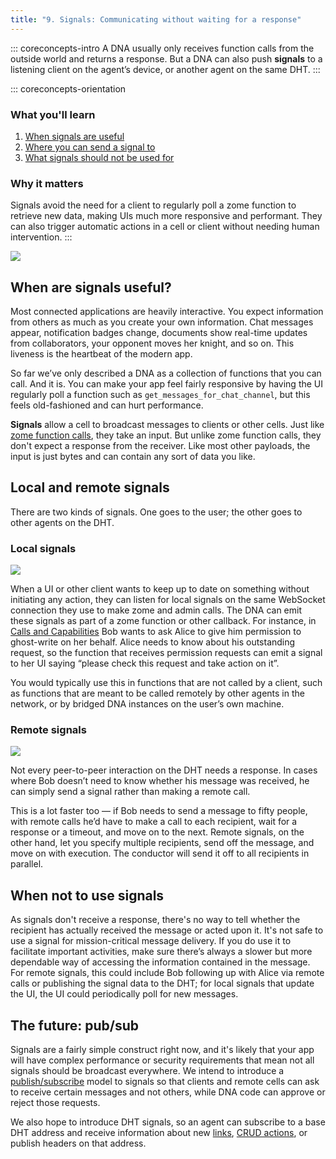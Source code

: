 ```yaml
---
title: "9. Signals: Communicating without waiting for a response"
---
```


::: coreconcepts-intro
A DNA usually only receives function calls from the outside world and returns a response. But a DNA can also push **signals** to a listening client on the agent’s device, or another agent on the same DHT.
:::

::: coreconcepts-orientation
### <i class="fas fa-thunderstorm"></i> What you'll learn

1. [When signals are useful](#when-are-signals-useful)
2. [Where you can send a signal to](#local-and-remote-signals)
3. [What signals should not be used for](#when-not-to-use-signals)

### <i class="far fa-atom"></i> Why it matters

Signals avoid the need for a client to regularly poll a zome function to retrieve new data, making UIs much more responsive and performant. They can also trigger automatic actions in a cell or client without needing human intervention.
:::

![](../../img/concepts/9.1-signals.png)

## When are signals useful?

Most connected applications are heavily interactive. You expect information from others as much as you create your own information. Chat messages appear, notification badges change, documents show real-time updates from collaborators, your opponent moves her knight, and so on. This liveness is the heartbeat of the modern app.

So far we’ve only described a DNA as a collection of functions that you can call. And it is. You can make your app feel fairly responsive by having the UI regularly poll a function such as `get_messages_for_chat_channel`, but this feels old-fashioned and can hurt performance.

**Signals** allow a cell to broadcast messages to clients or other cells. Just like [zome function calls](../8_calls_capabilities/), they take an input. But unlike zome function calls, they don't expect a response from the receiver. Like most other payloads, the input is just bytes and can contain any sort of data you like.

## Local and remote signals

There are two kinds of signals. One goes to the user; the other goes to other agents on the DHT.

### Local signals

![](../../img/concepts/9.2-client-signal.png)

When a UI or other client wants to keep up to date on something without initiating any action, they can listen for local signals on the same WebSocket connection they use to make zome and admin calls. The DNA can emit these signals as part of a zome function or other callback. For instance, in [Calls and Capabilities](../8_calls_capabilities/) Bob wants to ask Alice to give him permission to ghost-write on her behalf. Alice needs to know about his outstanding request, so the function that receives permission requests can emit a signal to her UI saying “please check this request and take action on it”.

You would typically use this in functions that are not called by a client, such as functions that are meant to be called remotely by other agents in the network, or by bridged DNA instances on the user’s own machine.

### Remote signals

![](../../img/concepts/9.3-remote-signal.png)

Not every peer-to-peer interaction on the DHT needs a response. In cases where Bob doesn’t need to know whether his message was received, he can simply send a signal rather than making a remote call.

This is a lot faster too — if Bob needs to send a message to fifty people, with remote calls he’d have to make a call to each recipient, wait for a response or a timeout, and move on to the next. Remote signals, on the other hand, let you specify multiple recipients, send off the message, and move on with execution. The conductor will send it off to all recipients in parallel.

## When not to use signals

As signals don't receive a response, there's no way to tell whether the recipient has actually received the message or acted upon it. It's not safe to use a signal for mission-critical message delivery. If you do use it to facilitate important activities, make sure there’s always a slower but more dependable way of accessing the information contained in the message. For remote signals, this could include Bob following up with Alice via remote calls or publishing the signal data to the DHT; for local signals that update the UI, the UI could periodically poll for new messages.

## The future: pub/sub

Signals are a fairly simple construct right now, and it's likely that your app will have complex performance or security requirements that mean not all signals should be broadcast everywhere. We intend to introduce a [publish/subscribe](https://en.wikipedia.org/wiki/Publish%E2%80%93subscribe_pattern) model to signals so that clients and remote cells can ask to receive certain messages and not others, while DNA code can approve or reject those requests.

We also hope to introduce DHT signals, so an agent can subscribe to a base DHT address and receive information about new [links](../5_links_anchors/), [CRUD actions](../6_crud_actions/), or publish headers on that address.